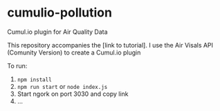 # cumulio-pollution
Cumul.io plugin for Air Quality Data

This repository accompanies the [link to tutorial].
I use the Air Visals API (Comunity Version) to create a Cumul.io plugin

To run:

1. `npm install`
2. `npm run start` or `node index.js`
3. Start ngork on port 3030 and copy link
4. ...